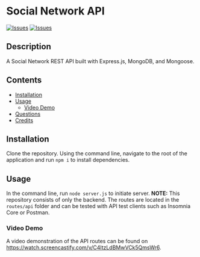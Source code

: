 # Social Network API
[![Issues](https://img.shields.io/github/issues/Sunita002/social-network-api)](https://github.com/Sunita002/social-network-api/issues) [![Issues](https://img.shields.io/github/contributors/Sunita002/social-network-api)](https://github.com/Sunita002/social-network-api/graphs/contributors) 

## Description
A Social Network REST API built with Express.js, MongoDB, and Mongoose.

## Contents
* [Installation](#Installation)
* [Usage](#Usage)
   * [Video Demo](#Video-Demo)
* [Questions](#Questions)
* [Credits](#Credits)


## Installation
Clone the repository.  Using the command line, navigate to the root of the application and run `npm i` to install dependencies.  

## Usage
In the command line, run `node server.js` to initiate server.  **NOTE:** This repository consists of only the backend.  The routes are located in the `routes/api` folder and can be tested with API test clients such as Insomnia Core or Postman. 
    
### Video Demo
A video demonstration of the API routes can be found on https://watch.screencastify.com/v/C4ltzLdBMwVCk5QmsWr6.